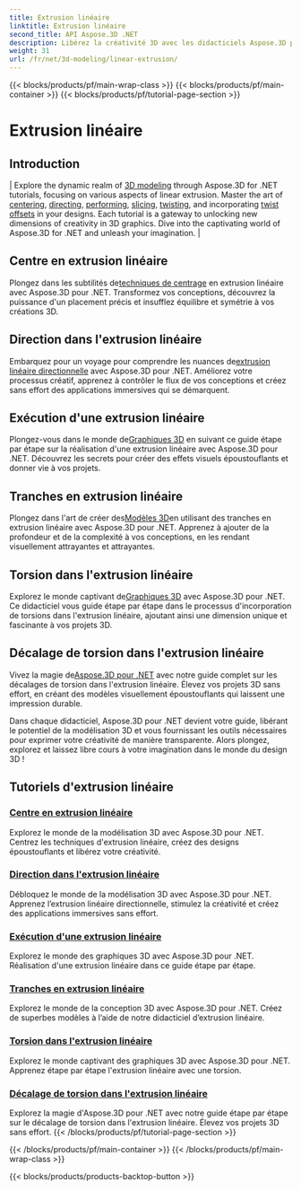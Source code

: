 ```yaml
---
title: Extrusion linéaire
linktitle: Extrusion linéaire
second_title: API Aspose.3D .NET
description: Libérez la créativité 3D avec les didacticiels Aspose.3D pour .NET. Maîtrisez les techniques d'extrusion linéaire, améliorez les conceptions et élevez vos projets sans effort.
weight: 31
url: /fr/net/3d-modeling/linear-extrusion/
---
```


{{< blocks/products/pf/main-wrap-class >}}
{{< blocks/products/pf/main-container >}}
{{< blocks/products/pf/tutorial-page-section >}}

# Extrusion linéaire

## Introduction
| Explore the dynamic realm of [3D modeling](./center-in-linear-extrusion/) through Aspose.3D for .NET tutorials, focusing on various aspects of linear extrusion. Master the art of [centering](./center-in-linear-extrusion/), [directing](./direction-in-linear-extrusion/), [performing](./performing-linear-extrusion/), [slicing](./slices-in-linear-extrusion/), [twisting](./twist-in-linear-extrusion/), and incorporating [twist offsets](./twist-offset-in-linear-extrusion/) in your designs. Each tutorial is a gateway to unlocking new dimensions of creativity in 3D graphics. Dive into the captivating world of Aspose.3D for .NET and unleash your imagination. |

## Centre en extrusion linéaire
 Plongez dans les subtilités de[techniques de centrage](./center-in-linear-extrusion/) en extrusion linéaire avec Aspose.3D pour .NET. Transformez vos conceptions, découvrez la puissance d'un placement précis et insufflez équilibre et symétrie à vos créations 3D.

## Direction dans l'extrusion linéaire
 Embarquez pour un voyage pour comprendre les nuances de[extrusion linéaire directionnelle](./direction-in-linear-extrusion/) avec Aspose.3D pour .NET. Améliorez votre processus créatif, apprenez à contrôler le flux de vos conceptions et créez sans effort des applications immersives qui se démarquent.

## Exécution d'une extrusion linéaire
 Plongez-vous dans le monde de[Graphiques 3D](./performing-linear-extrusion/) en suivant ce guide étape par étape sur la réalisation d'une extrusion linéaire avec Aspose.3D pour .NET. Découvrez les secrets pour créer des effets visuels époustouflants et donner vie à vos projets.

## Tranches en extrusion linéaire
 Plongez dans l'art de créer des[Modèles 3D](./slices-in-linear-extrusion/)en utilisant des tranches en extrusion linéaire avec Aspose.3D pour .NET. Apprenez à ajouter de la profondeur et de la complexité à vos conceptions, en les rendant visuellement attrayantes et attrayantes.

## Torsion dans l'extrusion linéaire
 Explorez le monde captivant de[Graphiques 3D](./twist-in-linear-extrusion/) avec Aspose.3D pour .NET. Ce didacticiel vous guide étape par étape dans le processus d'incorporation de torsions dans l'extrusion linéaire, ajoutant ainsi une dimension unique et fascinante à vos projets 3D.

## Décalage de torsion dans l'extrusion linéaire
 Vivez la magie de[Aspose.3D pour .NET](./twist-offset-in-linear-extrusion/) avec notre guide complet sur les décalages de torsion dans l'extrusion linéaire. Élevez vos projets 3D sans effort, en créant des modèles visuellement époustouflants qui laissent une impression durable.

Dans chaque didacticiel, Aspose.3D pour .NET devient votre guide, libérant le potentiel de la modélisation 3D et vous fournissant les outils nécessaires pour exprimer votre créativité de manière transparente. Alors plongez, explorez et laissez libre cours à votre imagination dans le monde du design 3D !
## Tutoriels d'extrusion linéaire
### [Centre en extrusion linéaire](./center-in-linear-extrusion/)
Explorez le monde de la modélisation 3D avec Aspose.3D pour .NET. Centrez les techniques d'extrusion linéaire, créez des designs époustouflants et libérez votre créativité.
### [Direction dans l'extrusion linéaire](./direction-in-linear-extrusion/)
Débloquez le monde de la modélisation 3D avec Aspose.3D pour .NET. Apprenez l’extrusion linéaire directionnelle, stimulez la créativité et créez des applications immersives sans effort.
### [Exécution d'une extrusion linéaire](./performing-linear-extrusion/)
Explorez le monde des graphiques 3D avec Aspose.3D pour .NET. Réalisation d'une extrusion linéaire dans ce guide étape par étape.
### [Tranches en extrusion linéaire](./slices-in-linear-extrusion/)
Explorez le monde de la conception 3D avec Aspose.3D pour .NET. Créez de superbes modèles à l’aide de notre didacticiel d’extrusion linéaire.
### [Torsion dans l'extrusion linéaire](./twist-in-linear-extrusion/)
Explorez le monde captivant des graphiques 3D avec Aspose.3D pour .NET. Apprenez étape par étape l'extrusion linéaire avec une torsion.
### [Décalage de torsion dans l'extrusion linéaire](./twist-offset-in-linear-extrusion/)
Explorez la magie d'Aspose.3D pour .NET avec notre guide étape par étape sur le décalage de torsion dans l'extrusion linéaire. Élevez vos projets 3D sans effort.
{{< /blocks/products/pf/tutorial-page-section >}}

{{< /blocks/products/pf/main-container >}}
{{< /blocks/products/pf/main-wrap-class >}}

{{< blocks/products/products-backtop-button >}}
